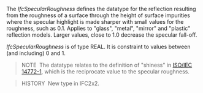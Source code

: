 ﻿The _IfcSpecularRoughness_ defines the datatype for the reflection resulting from the roughness of a surface through the height of surface impurities where the specular highlight is made sharper with small values for the roughness, such as 0.1. Applies to "glass", "metal", "mirror" and "plastic" reflection models. Larger values, close to 1.0 decrease the specular fall-off.

_IfcSpecularRoughness_ is of type REAL. It is constraint to values between (and including) 0 and 1.

> NOTE&nbsp; The datatype relates to the definition of "shiness" in [ISO/IEC 14772-1](../../../bibliography.htm#IEC-14772-1), which is the reciprocate value to the specular roughness.

> HISTORY&nbsp; New type in IFC2x2.